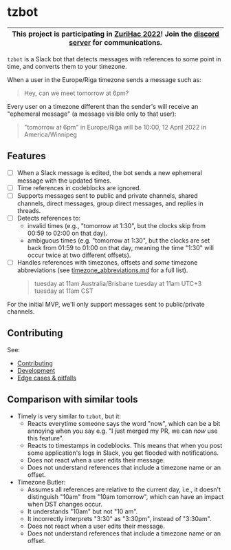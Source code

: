 <!--
-- SPDX-FileCopyrightText: 2022 Serokell <https://serokell.io/>
--
-- SPDX-License-Identifier: MPL-2.0
-->

# tzbot

| This project is participating in [ZuriHac 2022](https://zfoh.ch/zurihac2022/projects.html)! Join the [discord server](https://discord.gg/G49DeVY) for communications. |
| --- |

`tzbot` is a Slack bot that detects messages with references to some point in time,
and converts them to your timezone.

When a user in the Europe/Riga timezone sends a message such as:

> Hey, can we meet tomorrow at 6pm?

Every user on a timezone different than the sender's will receive an
"ephemeral message" (a message visible only to that user):

> "tomorrow at 6pm" in Europe/Riga will be 10:00, 12 April 2022 in America/Winnipeg

## Features

* [ ] When a Slack message is edited, the bot sends a new ephemeral message with the updated times.
* [ ] Time references in codeblocks are ignored.
* [ ] Supports messages sent to public and private channels, shared channels,
      direct messages, group direct messages, and replies in threads.
* [ ] Detects references to:
  * invalid times (e.g., "tomorrow at 1:30", but the clocks skip from 00:59 to 02:00 on that day).
  * ambiguous times (e.g. "tomorrow at 1:30", but the clocks are set back from 01:59
    to 01:00 on that day, meaning the time "1:30" will occur twice at two different offsets).
* [ ] Handles references with timezones, offsets and _some_ timezone abbreviations
  (see [timezone_abbreviations.md](docs/timezone_abbreviations.md) for a full list).
    > tuesday at 11am Australia/Brisbane
    > tuesday at 11am UTC+3
    > tuesday at 11am CST

For the initial MVP, we'll only support messages sent to public/private channels.

## Contributing

See:
  * [Contributing](CONTRIBUTING.md)
  * [Development](docs/development.md)
  * [Edge cases & pitfalls](docs/pitfalls.md)


## Comparison with similar tools

* Timely is very similar to `tzbot`, but it:
  * Reacts everytime someone says the word "now", which can be a bit annoying when you say e.g.
    "I just merged my PR, we can _now_ use this feature".
  * Reacts to timestamps in codeblocks.
    This means that when you post some application's logs in Slack, you get flooded with notifications.
  * Does not react when a user edits their message.
  * Does not understand references that include a timezone name or an offset.
* Timezone Butler:
  * Assumes all references are relative to the current day, i.e., it doesn't distinguish
    "10am" from "10am tomorrow", which can have an impact when DST changes occur.
  * It understands "10am" but not "10 am".
  * It incorrectly interprets "3:30" as "3:30pm", instead of "3:30am".
  * Does not react when a user edits their message.
  * Does not understand references that include a timezone name or an offset.
